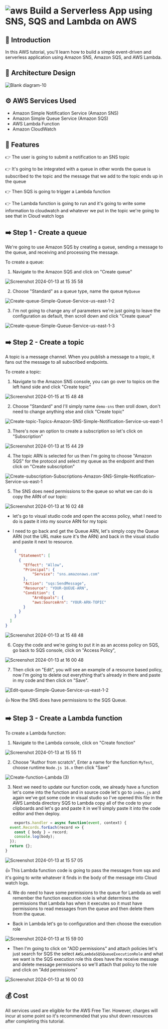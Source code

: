 # ![aws](https://github.com/julien-muke/Search-Engine-Website-using-AWS/assets/110755734/01cd6124-8014-4baa-a5fe-bd227844d263)     Build a Serverless App using SNS, SQS and Lambda on AWS


## 🤖 Introduction

In this AWS tutorial, you'll learn how to build a simple event-driven and serverless application using Amazon SNS, Amazon SQS, and AWS Lambda. 


## 📐 Architecture Design


![Blank diagram-10](https://github.com/julien-muke/aws-serverless-app-with-sns-sqs/assets/110755734/a79f6fd4-7451-4ac6-bf7c-89d9c161f8c6)



## ⚙️ AWS Services Used

* Amazon Simple Notification Service (Amazon SNS)
* Amazon Simple Queue Service (Amazon SQS)
* AWS Lambda Function
* Amazon CloudWatch


## 🔋 Features



👉 The user is going to submit a notification to an SNS topic

👉 It's going to be integrated with a queue in other words the queue is subscribed to the topic and the message that we add to the topic ends up in the queue

👉 Then SQS is going to trigger a Lambda function

👉 The Lambda function is going to run and it's going to write some information to cloudwatch and whatever we put in the topic we're going to see that in Cloud watch logs



## ➡️ Step 1 - Create a queue

We're going to use Amazon SQS by creating a queue, sending a message to the queue, and receiving and processing the message.

To create a queue:

1. Navigate to the Amazon SQS and click on "Create queue"


![Screenshot 2024-01-13 at 15 35 58](https://github.com/julien-muke/aws-serverless-app-with-sns-sqs/assets/110755734/39fb87ba-eaaa-42ab-8ad1-730d788b7d2d)



2. Choose "Standard" as a queue type, name the queue `MyQueue`

![Create-queue-Simple-Queue-Service-us-east-1-2](https://github.com/julien-muke/aws-serverless-app-with-sns-sqs/assets/110755734/3d092a96-c702-477a-84f0-e4f4e4c8c5e6)


3. I'm not going to change any of parameters we're just going to leave the configuration as default, then scroll down and click "Create queue"


![Create-queue-Simple-Queue-Service-us-east-1-3](https://github.com/julien-muke/aws-serverless-app-with-sns-sqs/assets/110755734/fba08c7f-3ea7-4e66-bfe1-d88f27a0b3a6)


## ➡️ Step 2 - Create a topic


A topic is a message channel. When you publish a message to a topic, it fans out the message to all subscribed endpoints.

To create a topic:

1. Navigate to the Amazon SNS console, you can go over to topics on the left hand side and click "Create topic"


![Screenshot 2024-01-15 at 15 48 48](https://github.com/julien-muke/aws-serverless-app-with-sns-sqs/assets/110755734/5bd22ed2-5f16-4eed-a336-d9f86c10e8a8)


2. Choose "Standard" and I'll simply name `demo-sns` then sroll down, don't need to change anything else and click "Create topic"

![Create-topic-Topics-Amazon-SNS-Simple-Notification-Service-us-east-1](https://github.com/julien-muke/aws-serverless-app-with-sns-sqs/assets/110755734/b88d8b99-01b6-4511-adb5-d4f59aeaa5a4)


3. There's now an option to create a subscription so let's click on "Subscription"


![Screenshot 2024-01-13 at 15 44 29](https://github.com/julien-muke/aws-serverless-app-with-sns-sqs/assets/110755734/baaad3fb-89f6-4595-b979-2228e8351dbf)


4. The topic ARN is selected for us then I'm going to choose "Amazon SQS" for the protocol and select my queue as the endpoint and then click on "Create subscription"


![Create-subscription-Subscriptions-Amazon-SNS-Simple-Notification-Service-us-east-1](https://github.com/julien-muke/aws-serverless-app-with-sns-sqs/assets/110755734/b7f13dcd-5d6a-4aca-8caa-b71a4caa69d1)


5. The SNS does need permissions to the queue so what we can do is copy the ARN of our topic:


![Screenshot 2024-01-13 at 16 02 48](https://github.com/julien-muke/aws-serverless-app-with-sns-sqs/assets/110755734/21a224f9-9477-45e7-91a6-b1a714c74a1c)


* let's go to visual studio code and open the access policy, what I need to do is
paste it into my source ARN for my topic
      
* I need to go back and get the Queue ARN, let's simply copy the Queue ARN (not the URL
make sure it's the ARN) and back in the visual studio and paste it next to resource.



```json
    {
      "Statement": [
      {
        "Effect": "Allow",
        "Principal": {
            "Service": "sns.amazonaws.com"
        },
        "Action": "sqs:SendMessage",
        "Resource": "YOUR-QUEUE-ARN",
        "Condition": {
            "ArnEquals": {
            "aws:SourceArn": "YOUR-ARN-TOPIC"
        }
      }
    }
  ]
}

```


![Screenshot 2024-01-13 at 15 48 48](https://github.com/julien-muke/aws-serverless-app-with-sns-sqs/assets/110755734/6d63ef38-e2d4-41ab-be5a-92718773866d)


6. Copy the code and we're going to put it in as an access policy on SQS, go back to SQS console, click on "Access Policy", 

![Screenshot 2024-01-13 at 16 00 48](https://github.com/julien-muke/aws-serverless-app-with-sns-sqs/assets/110755734/63ba735d-6cc6-4a3e-b976-e92aa6bdf203)




7. Then click on "Edit", you will see an example of a resource based policy, now I'm going to delete out everything that's already in there and paste in my code and then click on "Save".


![Edit-queue-Simple-Queue-Service-us-east-1-2](https://github.com/julien-muke/aws-serverless-app-with-sns-sqs/assets/110755734/d3c9a764-ae1b-4c0b-a4f9-ff0313183245)


👍 Now the SNS does have permissions to the SQS Queue.


## ➡️ Step 3 - Create a Lambda function

To create a Lambda function:

1. Navigate to the Lambda console, click on "Create fonction"


![Screenshot 2024-01-13 at 15 55 11](https://github.com/julien-muke/aws-serverless-app-with-sns-sqs/assets/110755734/25f74187-3de7-4273-a81f-cd4e2dfa4102)


2. Choose "Author from scratch", Enter a name for the function `MyTest`, choose runtime `Node.js 16.x` then click "Save"


![Create-function-Lambda (3)](https://github.com/julien-muke/aws-serverless-app-with-sns-sqs/assets/110755734/efa0378b-e104-47f8-afdb-3cdea340ba2b)


3. Next we need to update our function code, we already have a function let's come into the function and in source code let's go to `index.js` and again we've got some code in visual studio so I've opened this file in the AWS Lambda directory SQS to Lambda copy all of the code to your clipboards and let's go and paste it in we'll simply paste it into the code editor and then deploy.


```js
    exports.handler = async function(event, context) {
  event.Records.forEach(record => {
    const { body } = record;
    console.log(body);
  });
  return {};
}

```

![Screenshot 2024-01-13 at 15 57 05](https://github.com/julien-muke/aws-serverless-app-with-sns-sqs/assets/110755734/9b988d03-8484-4cd8-bee4-5af2214fbf8f)


👍 This Lambda function code is going to pass the messages from sqs and it's going to write whatever it finds in the body of the message into Cloud watch logs.


4. We do need to have some permissions to the queue for Lambda as well remember the function execution role is what determines the permissions that Lambda has when it executes so it must have permissions to read messages from the queue and then delete them from the queue.

* Back in Lambda let's go to configuration and then choose the execution role


![Screenshot 2024-01-13 at 15 59 00](https://github.com/julien-muke/aws-serverless-app-with-sns-sqs/assets/110755734/35885e98-aef3-428c-9429-11564b856a6e)


* Then I'm going to click on "ADD permissions" and attach policies let's just search for SQS the select `AWSLambdaSQSQueueExecutionRole` and what we want is the SQS execution role this does have the receive message and delete message permissions so we'll attach that policy to the role and click on "Add permissions"


![Screenshot 2024-01-13 at 16 00 03](https://github.com/julien-muke/aws-serverless-app-with-sns-sqs/assets/110755734/52665d59-fdba-4d55-a478-db88229972e7)




## 💰 Cost

All services used are eligible for the AWS Free Tier. However, charges will incur at some point so it's recommended that you shut down resources after completing this tutorial.